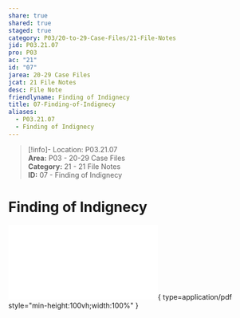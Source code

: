 ```yaml
---  
share: true  
shared: true  
staged: true  
category: P03/20-to-29-Case-Files/21-File-Notes  
jid: P03.21.07  
pro: P03  
ac: "21"  
id: "07"  
jarea: 20-29 Case Files  
jcat: 21 File Notes  
desc: File Note  
friendlyname: Finding of Indignecy  
title: 07-Finding-of-Indignecy  
aliases:  
  - P03.21.07  
  - Finding of Indignecy  
---  
```

  
>[!info]- Location: P03.21.07  
>**Area:** P03 - 20-29 Case Files  
>**Category:** 21 - 21 File Notes  
>**ID:** 07 - Finding of Indignecy  
  
# Finding of Indignecy  
  
![07-Magen-Fieramusca-Cases-Finding-of-Indignecy](../../../Cases/P03-Heidi-Broussard/20-to-29-Case-Files/22-PDFs/07-Magen-Fieramusca-Cases-Finding-of-Indignecy.pdf){ type=application/pdf style="min-height:100vh;width:100%" }  
